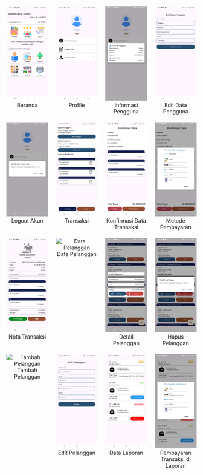 <style>
  .gallery {
    display: grid;
    grid-template-columns: repeat(4, 1fr);
    gap: 20px;
  }
  .gallery figure {
    text-align: center;
    margin: 0;
  }
  .gallery img {
    width: 100%;
    max-width: 200px;
    height: auto;
  }
</style>

<div class="gallery">
  <figure>
    <img src="https://github.com/kristevii/Laundry/blob/master/app/src/main/res/drawable/beranda.jpg?raw=true" alt="Beranda">
    <figcaption>Beranda</figcaption>
  </figure>
  <figure>
    <img src="https://github.com/kristevii/Laundry/blob/master/app/src/main/res/drawable/akun1.jpg?raw=true" alt="Akun 1">
    <figcaption>Profile</figcaption>
  </figure>
  <figure>
    <img src="https://github.com/kristevii/Laundry/blob/master/app/src/main/res/drawable/akun2.jpg?raw=true" alt="Akun 2">
    <figcaption>Informasi Pengguna</figcaption>
  </figure>
  <figure>
    <img src="https://github.com/kristevii/Laundry/blob/master/app/src/main/res/drawable/akun3.jpg?raw=true" alt="Akun 3">
    <figcaption>Edit Data Pengguna</figcaption>
  </figure>
  <figure>
    <img src="https://github.com/kristevii/Laundry/blob/master/app/src/main/res/drawable/akun4.jpg?raw=true" alt="Akun 4">
    <figcaption>Logout Akun</figcaption>
  </figure>
  <figure>
    <img src="https://github.com/kristevii/Laundry/blob/master/app/src/main/res/drawable/transaksi1.jpg?raw=true" alt="Transaksi 1">
    <figcaption>Transaksi </figcaption>
  </figure>
  <figure>
    <img src="https://github.com/kristevii/Laundry/blob/master/app/src/main/res/drawable/transaksi2.jpg?raw=true" alt="Transaksi 2">
    <figcaption>Konfirmasi Data Transaksi</figcaption>
  </figure>
  <figure>
    <img src="https://github.com/kristevii/Laundry/blob/master/app/src/main/res/drawable/transaksi3.jpg?raw=true" alt="Transaksi 3">
    <figcaption>Metode Pembayaran</figcaption>
  </figure>
  <figure>
    <img src="https://github.com/kristevii/Laundry/blob/master/app/src/main/res/drawable/transaksi4.jpg?raw=true" alt="Transaksi 4">
    <figcaption>Nota Transaksi</figcaption>
  </figure>
  <figure>
    <img src="https://github.com/kristevii/Laundry/blob/master/app/src/main/res/drawable/datapelanggan.jpg?raw=true" alt="Data Pelanggan">
    <figcaption>Data Pelanggan</figcaption>
  </figure>
  <figure>
    <img src="https://github.com/kristevii/Laundry/blob/master/app/src/main/res/drawable/detailpelanggan.jpg?raw=true" alt="Detail Pelanggan">
    <figcaption>Detail Pelanggan</figcaption>
  </figure>
  <figure>
    <img src="https://github.com/kristevii/Laundry/blob/master/app/src/main/res/drawable/hapuspelanggan.jpg?raw=true" alt="Hapus Pelanggan">
    <figcaption>Hapus Pelanggan</figcaption>
  </figure>
  <figure>
    <img src="https://github.com/kristevii/Laundry/blob/master/app/src/main/res/drawable/tambahpelanggan.jpg?raw=true" alt="Tambah Pelanggan">
    <figcaption>Tambah Pelanggan</figcaption>
  </figure>
  <figure>
    <img src="https://github.com/kristevii/Laundry/blob/master/app/src/main/res/drawable/editpelanggan.jpg?raw=true" alt="Edit Pelanggan">
    <figcaption>Edit Pelanggan</figcaption>
  </figure>
  <figure>
    <img src="https://github.com/kristevii/Laundry/blob/master/app/src/main/res/drawable/laporan.jpg?raw=true" alt="Laporan">
    <figcaption>Data Laporan</figcaption>
  </figure>
  <figure>
    <img src="https://github.com/kristevii/Laundry/blob/master/app/src/main/res/drawable/laporan2.jpg?raw=true" alt="Laporan 2">
    <figcaption>Pembayaran Transaksi di Laporan</figcaption>
  </figure>
</div>
